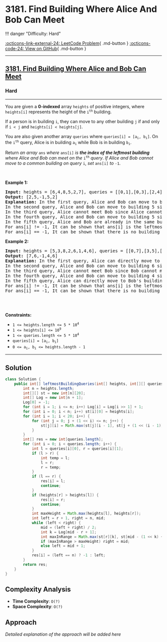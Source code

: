 # 3181. Find Building Where Alice And Bob Can Meet

!!! danger "Difficulty: Hard"

[:octicons-link-external-24: LeetCode Problem](https://leetcode.com/problems/find-building-where-alice-and-bob-can-meet/){ .md-button }
[:octicons-code-24: View on GitHub](https://github.com/RAJ8664/Leetcode/tree/master/3181-find-building-where-alice-and-bob-can-meet){ .md-button }

---

<h2><a href="https://leetcode.com/problems/find-building-where-alice-and-bob-can-meet">3181. Find Building Where Alice and Bob Can Meet</a></h2><h3>Hard</h3><hr><p>You are given a <strong>0-indexed</strong> array <code>heights</code> of positive integers, where <code>heights[i]</code> represents the height of the <code>i<sup>th</sup></code> building.</p>

<p>If a person is in building <code>i</code>, they can move to any other building <code>j</code> if and only if <code>i &lt; j</code> and <code>heights[i] &lt; heights[j]</code>.</p>

<p>You are also given another array <code>queries</code> where <code>queries[i] = [a<sub>i</sub>, b<sub>i</sub>]</code>. On the <code>i<sup>th</sup></code> query, Alice is in building <code>a<sub>i</sub></code> while Bob is in building <code>b<sub>i</sub></code>.</p>

<p>Return <em>an array</em> <code>ans</code> <em>where</em> <code>ans[i]</code> <em>is <strong>the index of the leftmost building</strong> where Alice and Bob can meet on the</em> <code>i<sup>th</sup></code> <em>query</em>. <em>If Alice and Bob cannot move to a common building on query</em> <code>i</code>, <em>set</em> <code>ans[i]</code> <em>to</em> <code>-1</code>.</p>

<p>&nbsp;</p>
<p><strong class="example">Example 1:</strong></p>

<pre>
<strong>Input:</strong> heights = [6,4,8,5,2,7], queries = [[0,1],[0,3],[2,4],[3,4],[2,2]]
<strong>Output:</strong> [2,5,-1,5,2]
<strong>Explanation:</strong> In the first query, Alice and Bob can move to building 2 since heights[0] &lt; heights[2] and heights[1] &lt; heights[2]. 
In the second query, Alice and Bob can move to building 5 since heights[0] &lt; heights[5] and heights[3] &lt; heights[5]. 
In the third query, Alice cannot meet Bob since Alice cannot move to any other building.
In the fourth query, Alice and Bob can move to building 5 since heights[3] &lt; heights[5] and heights[4] &lt; heights[5].
In the fifth query, Alice and Bob are already in the same building.  
For ans[i] != -1, It can be shown that ans[i] is the leftmost building where Alice and Bob can meet.
For ans[i] == -1, It can be shown that there is no building where Alice and Bob can meet.
</pre>

<p><strong class="example">Example 2:</strong></p>

<pre>
<strong>Input:</strong> heights = [5,3,8,2,6,1,4,6], queries = [[0,7],[3,5],[5,2],[3,0],[1,6]]
<strong>Output:</strong> [7,6,-1,4,6]
<strong>Explanation:</strong> In the first query, Alice can directly move to Bob&#39;s building since heights[0] &lt; heights[7].
In the second query, Alice and Bob can move to building 6 since heights[3] &lt; heights[6] and heights[5] &lt; heights[6].
In the third query, Alice cannot meet Bob since Bob cannot move to any other building.
In the fourth query, Alice and Bob can move to building 4 since heights[3] &lt; heights[4] and heights[0] &lt; heights[4].
In the fifth query, Alice can directly move to Bob&#39;s building since heights[1] &lt; heights[6].
For ans[i] != -1, It can be shown that ans[i] is the leftmost building where Alice and Bob can meet.
For ans[i] == -1, It can be shown that there is no building where Alice and Bob can meet.

</pre>

<p>&nbsp;</p>
<p><strong>Constraints:</strong></p>

<ul>
	<li><code>1 &lt;= heights.length &lt;= 5 * 10<sup>4</sup></code></li>
	<li><code>1 &lt;= heights[i] &lt;= 10<sup>9</sup></code></li>
	<li><code>1 &lt;= queries.length &lt;= 5 * 10<sup>4</sup></code></li>
	<li><code>queries[i] = [a<sub>i</sub>, b<sub>i</sub>]</code></li>
	<li><code>0 &lt;= a<sub>i</sub>, b<sub>i</sub> &lt;= heights.length - 1</code></li>
</ul>


---

## Solution

```java
class Solution {
    public int[] leftmostBuildingQueries(int[] heights, int[][] queries) {
        int n = heights.length;
        int[][] st = new int[n][20];
        int[] Log = new int[n + 1];
        Log[0] = -1;
        for (int i = 1; i <= n; i++) Log[i] = Log[i >> 1] + 1;
        for (int i = 0; i < n; i++) st[i][0] = heights[i];
        for (int i = 1; i < 20; i++) {
            for (int j = 0; j + (1 << i) <= n; j++) {
                st[j][i] = Math.max(st[j][i - 1], st[j + (1 << (i - 1))][i - 1]);
            }
        }
        int[] res = new int[queries.length];
        for (int i = 0; i < queries.length; i++) {
            int l = queries[i][0], r = queries[i][1];
            if (l > r) {
                int temp = l;
                l = r;
                r = temp;
            }
            if (l == r) {
                res[i] = l;
                continue;
            }
            if (heights[r] > heights[l]) {
                res[i] = r;
                continue;
            }
            int maxHeight = Math.max(heights[l], heights[r]);
            int left = r + 1, right = n, mid;
            while (left < right) {
                mid = (left + right) / 2;
                int k = Log[mid - r + 1];
                int maxInRange = Math.max(st[r][k], st[mid - (1 << k) + 1][k]);
                if (maxInRange > maxHeight) right = mid;
                else left = mid + 1;
            }
            res[i] = (left == n) ? -1 : left;
        }
        return res;
    }
}
```

## Complexity Analysis

- **Time Complexity**: `O(?)`
- **Space Complexity**: `O(?)`

## Approach

*Detailed explanation of the approach will be added here*

